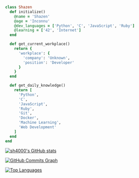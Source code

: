 ```Ruby
class Shazen
  def initialize()
    @name = 'Shazen'
    @age = 'Inconnu'
    @dev_languages = ['Python', 'C', 'JavaScript', 'Ruby']
    @learning = ['42', 'Internet']
  end

  def get_current_workplace()
    return {
      'workplace': {
        'company': 'Unknown',
        'position': 'Developer'
      }
    }
  end

  def get_daily_knowledge()
    return [
      'Python',
      'C',
      'JavaScript',
      'Ruby',
      'Git',
      'Docker',
      'Machine Learning',
      'Web Development'
    ]
  end
end
```


<a href="http://www.github.com/sh4000"><img src="https://github-readme-stats.vercel.app/api?username=sh4000&show_icons=true&hide=&count_private=true&title_color=6366f1&text_color=ffffff&icon_color=0f172a&bg_color=000000&hide_border=true&show_icons=true" alt="sh4000's GitHub stats" /></a>

<a href="http://www.github.com/sh4000"><img src="https://github-readme-activity-graph.cyclic.app/graph?username=sh4000&bg_color=000000&color=ffffff&line=0f172a&point=ffffff&area_color=000000&area=true&hide_border=true&custom_title=GitHub%20Commits%20Graph" alt="GitHub Commits Graph" /></a>

<a href="https://github.com/sh4000" align="left"><img src="https://github-readme-stats.vercel.app/api/top-langs/?username=sh4000&langs_count=10&title_color=6366f1&text_color=ffffff&icon_color=0f172a&bg_color=000000&hide_border=true&locale=en&custom_title=Top%20%Languages" alt="Top Languages" /></a>
